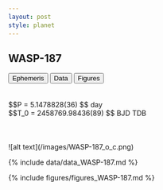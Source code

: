 ```yaml
---
layout: post
style: planet
---
```

<script src="../js/planets.js"></script>

## WASP-187

<!-- Tab links -->
<div class="tab">
<button class="tablinks" onclick="openCity(event, 'Ephemeris')">Ephemeris</button>
<button class="tablinks" onclick="openCity(event, 'Data')">Data</button>
<button class="tablinks" onclick="openCity(event, 'Figures')">Figures</button>
</div>

<!-- Tab content -->
<div id="Ephemeris" class="tabcontent" markdown="1">
<br/><br/>
$$P = 5.1478828(36) $$ day <br/>
$$T_0 = 2458769.98436(89) $$ BJD TDB
<br/><br/>
<br/><br/>
![alt text](/images/WASP-187_o_c.png)
</div>


<div id="Data" class="tabcontent" markdown="1">

{% include data/data_WASP-187.md %}

</div>

<div id="Figures" class="tabcontent" markdown="1">
{% include figures/figures_WASP-187.md %}
</div>


<script src="../js/tabs.js"></script>


